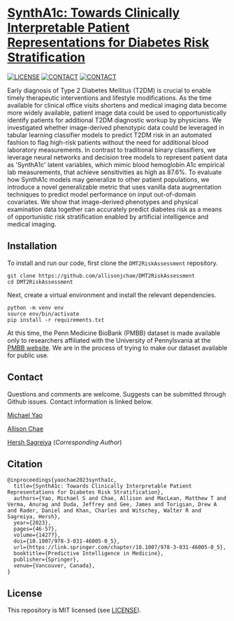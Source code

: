 # [SynthA1c: Towards Clinically Interpretable Patient Representations for Diabetes Risk Stratification](https://link.springer.com/chapter/10.1007/978-3-031-46005-0_5)

[![LICENSE](https://img.shields.io/badge/license-MIT-green.svg)](LICENSE.md)
[![CONTACT](https://img.shields.io/badge/contact-michael.yao%40pennmedicine.upenn.edu-blue)](mailto:michael.yao@pennmedicine.upenn.edu)
[![CONTACT](https://img.shields.io/badge/contact-jisoo.chae%40pennmedicine.upenn.edu-blue)](mailto:jisoo.chae@pennmedicine.upenn.edu)

Early diagnosis of Type 2 Diabetes Mellitus (T2DM) is crucial to enable timely therapeutic interventions and lifestyle modifications. As the time available for clinical office visits shortens and medical imaging data become more widely available, patient image data could be used to opportunistically identify patients for additional T2DM diagnostic workup by physicians. We investigated whether image-derived phenotypic data could be leveraged in tabular learning classifier models to predict T2DM risk in an automated fashion to flag high-risk patients without the need for additional blood laboratory measurements. In contrast to traditional binary classifiers, we leverage neural networks and decision tree models to represent patient data as 'SynthA1c' latent variables, which mimic blood hemoglobin A1c empirical lab measurements, that achieve sensitivities as high as 87.6%. To evaluate how SynthA1c models may generalize to other patient populations, we introduce a novel generalizable metric that uses vanilla data augmentation techniques to predict model performance on input out-of-domain covariates. We show that image-derived phenotypes and physical examination data together can accurately predict diabetes risk as a means of opportunistic risk stratification enabled by artificial intelligence and medical imaging.

## Installation

To install and run our code, first clone the `DMT2RiskAssessment` repository.

```
git clone https://github.com/allisonjchae/DMT2RiskAssessment
cd DMT2RiskAssessment
```

Next, create a virtual environment and install the relevant dependencies.

```
python -m venv env
source env/bin/activate
pip install -r requirements.txt
```

At this time, the Penn Medicine BioBank (PMBB) dataset is made available only to researchers affiliated with the University of Pennylsvania at the [PMBB website](https://pmbb.med.upenn.edu). We are in the process of trying to make our dataset available for public use.

## Contact

Questions and comments are welcome. Suggests can be submitted through Github issues. Contact information is linked below.

[Michael Yao](mailto:michael.yao@pennmedicine.upenn.edu)

[Allison Chae](mailto:jisoo.chae@pennmedicine.upenn.edu)

[Hersh Sagreiya](mailto:hersh.sagreiya@pennmedicine.upenn.edu) (*Corresponding Author*)

## Citation

    @inproceedings{yaochae2023syntha1c,
      title={SynthA1c: Towards Clinically Interpretable Patient Representations for Diabetes Risk Stratification},
      authors={Yao, Michael S and Chae, Allison and MacLean, Matthew T and Verma, Anurag and Duda, Jeffrey and Gee, James and Torigian, Drew A and Rader, Daniel and Khan, Charles and Witschey, Walter R and Sagreiya, Hersh},
      year={2023},
      pages={46-57},
      volume={14277},
      doi={10.1007/978-3-031-46005-0_5},
      url={https://link.springer.com/chapter/10.1007/978-3-031-46005-0_5},
      booktitle={Predictive Intelligence in Medicine},
      publisher={Springer},
      venue={Vancouver, Canada},
    }

## License

This repository is MIT licensed (see [LICENSE](LICENSE.md)).
